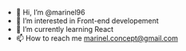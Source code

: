- 👋 Hi, I’m @marinel96
- 👀 I’m interested in Front-end developement
- 🌱 I’m currently learning React
- 📫 How to reach me marinel.concept@gmail.com

<!---
marinel96/marinel96 is a ✨ special ✨ repository because its `README.md` (this file) appears on your GitHub profile.
You can click the Preview link to take a look at your changes.
--->
